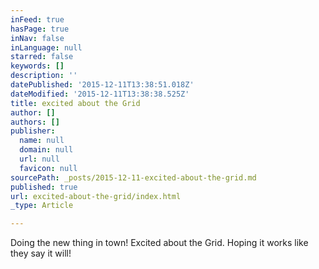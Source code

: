 ```yaml
---
inFeed: true
hasPage: true
inNav: false
inLanguage: null
starred: false
keywords: []
description: ''
datePublished: '2015-12-11T13:38:51.018Z'
dateModified: '2015-12-11T13:38:38.525Z'
title: excited about the Grid
author: []
authors: []
publisher:
  name: null
  domain: null
  url: null
  favicon: null
sourcePath: _posts/2015-12-11-excited-about-the-grid.md
published: true
url: excited-about-the-grid/index.html
_type: Article

---
```

Doing the new thing in town!  Excited about the Grid.  Hoping it works like they say it will!